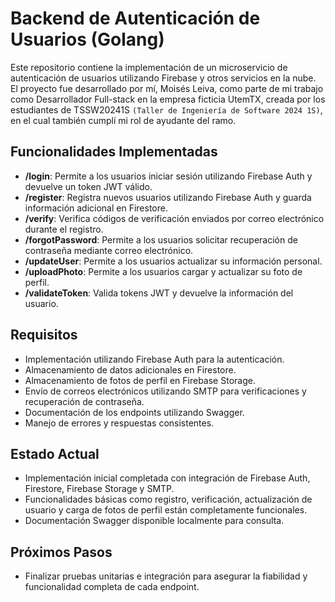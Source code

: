 # Backend de Autenticación de Usuarios (Golang)

Este repositorio contiene la implementación de un microservicio de autenticación de usuarios utilizando Firebase y otros servicios en la nube. El proyecto fue desarrollado por mí, Moisés Leiva, como parte de mi trabajo como Desarrollador Full-stack en la empresa ficticia UtemTX, creada por los estudiantes de TSSW20241S `(Taller de Ingeniería de Software 2024 1S)`, en el cual también cumplí mi rol de ayudante del ramo.

## Funcionalidades Implementadas

- **/login**: Permite a los usuarios iniciar sesión utilizando Firebase Auth y devuelve un token JWT válido.
- **/register**: Registra nuevos usuarios utilizando Firebase Auth y guarda información adicional en Firestore.
- **/verify**: Verifica códigos de verificación enviados por correo electrónico durante el registro.
- **/forgotPassword**: Permite a los usuarios solicitar recuperación de contraseña mediante correo electrónico.
- **/updateUser**: Permite a los usuarios actualizar su información personal.
- **/uploadPhoto**: Permite a los usuarios cargar y actualizar su foto de perfil.
- **/validateToken**: Valida tokens JWT y devuelve la información del usuario.

## Requisitos

- Implementación utilizando Firebase Auth para la autenticación.
- Almacenamiento de datos adicionales en Firestore.
- Almacenamiento de fotos de perfil en Firebase Storage.
- Envío de correos electrónicos utilizando SMTP para verificaciones y recuperación de contraseña.
- Documentación de los endpoints utilizando Swagger.
- Manejo de errores y respuestas consistentes.

## Estado Actual

- Implementación inicial completada con integración de Firebase Auth, Firestore, Firebase Storage y SMTP.
- Funcionalidades básicas como registro, verificación, actualización de usuario y carga de fotos de perfil están completamente funcionales.
- Documentación Swagger disponible localmente para consulta.

## Próximos Pasos

- Finalizar pruebas unitarias e integración para asegurar la fiabilidad y funcionalidad completa de cada endpoint.
